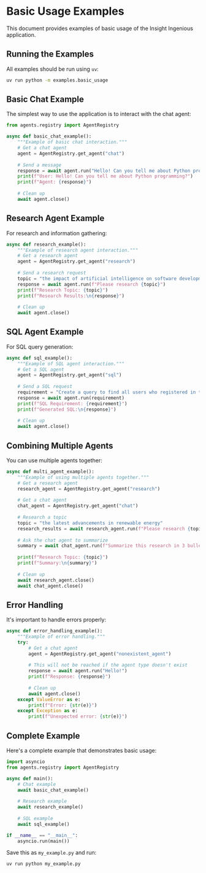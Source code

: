 # Basic Usage Examples

This document provides examples of basic usage of the Insight Ingenious application.

## Running the Examples

All examples should be run using `uv`:

```bash
uv run python -m examples.basic_usage
```

## Basic Chat Example

The simplest way to use the application is to interact with the chat agent:

```python
from agents.registry import AgentRegistry

async def basic_chat_example():
    """Example of basic chat interaction."""
    # Get a chat agent
    agent = AgentRegistry.get_agent("chat")
    
    # Send a message
    response = await agent.run("Hello! Can you tell me about Python programming?")
    print(f"User: Hello! Can you tell me about Python programming?")
    print(f"Agent: {response}")
    
    # Clean up
    await agent.close()
```

## Research Agent Example

For research and information gathering:

```python
async def research_example():
    """Example of research agent interaction."""
    # Get a research agent
    agent = AgentRegistry.get_agent("research")
    
    # Send a research request
    topic = "the impact of artificial intelligence on software development"
    response = await agent.run(f"Please research {topic}")
    print(f"Research Topic: {topic}")
    print(f"Research Results:\n{response}")
    
    # Clean up
    await agent.close()
```

## SQL Agent Example

For SQL query generation:

```python
async def sql_example():
    """Example of SQL agent interaction."""
    # Get a SQL agent
    agent = AgentRegistry.get_agent("sql")
    
    # Send a SQL request
    requirement = "Create a query to find all users who registered in the last 30 days"
    response = await agent.run(requirement)
    print(f"SQL Requirement: {requirement}")
    print(f"Generated SQL:\n{response}")
    
    # Clean up
    await agent.close()
```

## Combining Multiple Agents

You can use multiple agents together:

```python
async def multi_agent_example():
    """Example of using multiple agents together."""
    # Get a research agent
    research_agent = AgentRegistry.get_agent("research")
    
    # Get a chat agent
    chat_agent = AgentRegistry.get_agent("chat")
    
    # Research a topic
    topic = "the latest advancements in renewable energy"
    research_results = await research_agent.run(f"Please research {topic}")
    
    # Ask the chat agent to summarize
    summary = await chat_agent.run(f"Summarize this research in 3 bullet points: {research_results}")
    
    print(f"Research Topic: {topic}")
    print(f"Summary:\n{summary}")
    
    # Clean up
    await research_agent.close()
    await chat_agent.close()
```

## Error Handling

It's important to handle errors properly:

```python
async def error_handling_example():
    """Example of error handling."""
    try:
        # Get a chat agent
        agent = AgentRegistry.get_agent("nonexistent_agent")
        
        # This will not be reached if the agent type doesn't exist
        response = await agent.run("Hello!")
        print(f"Response: {response}")
        
        # Clean up
        await agent.close()
    except ValueError as e:
        print(f"Error: {str(e)}")
    except Exception as e:
        print(f"Unexpected error: {str(e)}")
```

## Complete Example

Here's a complete example that demonstrates basic usage:

```python
import asyncio
from agents.registry import AgentRegistry

async def main():
    # Chat example
    await basic_chat_example()
    
    # Research example
    await research_example()
    
    # SQL example
    await sql_example()

if __name__ == "__main__":
    asyncio.run(main())
```

Save this as `my_example.py` and run:

```bash
uv run python my_example.py
```
